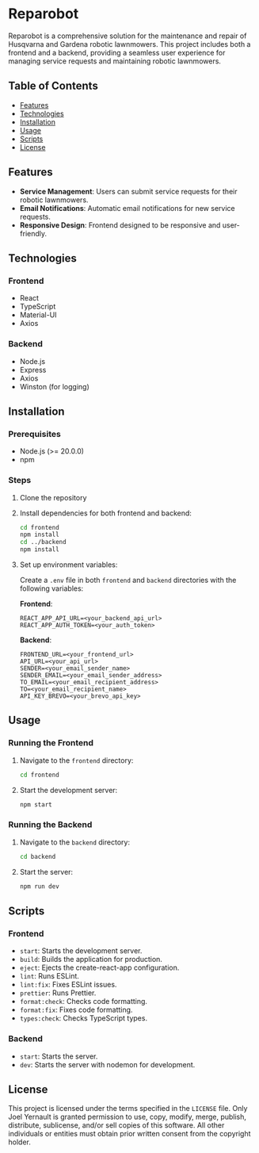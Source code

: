 # Reparobot

Reparobot is a comprehensive solution for the maintenance and repair of Husqvarna and Gardena robotic lawnmowers. This project includes both a frontend and a backend, providing a seamless user experience for managing service requests and maintaining robotic lawnmowers.

## Table of Contents

- [Features](#features)
- [Technologies](#technologies)
- [Installation](#installation)
- [Usage](#usage)
- [Scripts](#scripts)
- [License](#license)

## Features

- **Service Management**: Users can submit service requests for their robotic lawnmowers.
- **Email Notifications**: Automatic email notifications for new service requests.
- **Responsive Design**: Frontend designed to be responsive and user-friendly.

## Technologies

### Frontend

- React
- TypeScript
- Material-UI
- Axios

### Backend

- Node.js
- Express
- Axios
- Winston (for logging)

## Installation

### Prerequisites

- Node.js (>= 20.0.0)
- npm

### Steps

1. Clone the repository

2. Install dependencies for both frontend and backend:
    ```bash
    cd frontend
    npm install
    cd ../backend
    npm install
    ```

3. Set up environment variables:

   Create a `.env` file in both `frontend` and `backend` directories with the following variables:

   **Frontend**:
    ```env
    REACT_APP_API_URL=<your_backend_api_url>
    REACT_APP_AUTH_TOKEN=<your_auth_token>
    ```

   **Backend**:
    ```env
    FRONTEND_URL=<your_frontend_url>
    API_URL=<your_api_url>
    SENDER=<your_email_sender_name>
    SENDER_EMAIL=<your_email_sender_address>
    TO_EMAIL=<your_email_recipient_address>
    TO=<your_email_recipient_name>
    API_KEY_BREVO=<your_brevo_api_key>
    ```

## Usage

### Running the Frontend

1. Navigate to the `frontend` directory:
    ```bash
    cd frontend
    ```

2. Start the development server:
    ```bash
    npm start
    ```

### Running the Backend

1. Navigate to the `backend` directory:
    ```bash
    cd backend
    ```

2. Start the server:
    ```bash
    npm run dev
    ```

## Scripts

### Frontend

- `start`: Starts the development server.
- `build`: Builds the application for production.
- `eject`: Ejects the create-react-app configuration.
- `lint`: Runs ESLint.
- `lint:fix`: Fixes ESLint issues.
- `prettier`: Runs Prettier.
- `format:check`: Checks code formatting.
- `format:fix`: Fixes code formatting.
- `types:check`: Checks TypeScript types.

### Backend

- `start`: Starts the server.
- `dev`: Starts the server with nodemon for development.

## License

This project is licensed under the terms specified in the `LICENSE` file. Only Joel Yernault is granted permission to use, copy, modify, merge, publish, distribute, sublicense, and/or sell copies of this software. All other individuals or entities must obtain prior written consent from the copyright holder.